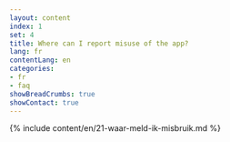 ```yaml
---
layout: content
index: 1
set: 4
title: Where can I report misuse of the app? 
lang: fr
contentLang: en
categories:
- fr
- faq
showBreadCrumbs: true
showContact: true
---
```

{% include content/en/21-waar-meld-ik-misbruik.md %}
